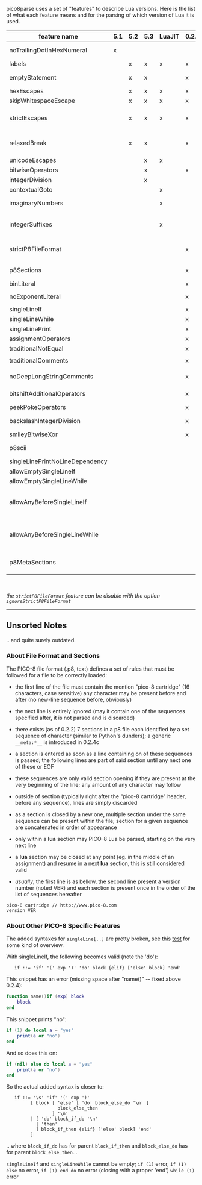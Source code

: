 pico8parse uses a set of "features" to describe Lua versions. Here is the list of what each feature means and for the parsing of which version of Lua it is used.

 feature name                    | 5.1 | 5.2 | 5.3 | LuaJIT | 0.2.1 | 0.2.2 | 0.2.3 | 0.2.4 | 0.2.4c | description
---------------------------------|-----|-----|-----|--------|-------|-------|-------|-------|--------|-------------
 noTrailingDotInHexNumeral       | x   |     |     |        |       |       |       |       |        | Lua &lt; 5.2 does not accept eg `0x.A`
 labels                          |     | x   | x   | x      | x     | x     | x     | x     | x      | -
 emptyStatement                  |     | x   | x   |        | x     | x     | x     | x     | x      | `;` is considered an empty statement
 hexEscapes                      |     | x   | x   | x      | x     | x     | x     | x     | x      | `"\x42"`
 skipWhitespaceEscape            |     | x   | x   | x      | x     | x     | x     | x     | x      | `"\z   "`
 strictEscapes                   |     | x   | x   | x      | x     | x     | x     | x     | x      | raises an error on an unknown escape sequence
 relaxedBreak                    |     | x   | x   |        | x     | x     | x     | x     | x      | `break` may not be the last statement in a block
 unicodeEscapes                  |     |     | x   | x      |       |       |       |       |        | `"\u{0042}"`
 bitwiseOperators                |     |     | x   |        | x     | x     | x     | x     | x      | `~a`, `a | b`, `a & b`, `a << b` and `a >> b`
 integerDivision                 |     |     | x   |        |       |       |       |       |        | `a // b`
 contextualGoto                  |     |     |     | x      |       |       |       |       |        | -
 imaginaryNumbers                |     |     |     | x      |       |       |       |       |        | valid suffixes is `i` (case-insensitive)
 integerSuffixes                 |     |     |     | x      |       |       |       |       |        | valid suffixes are: `LL` and `ULL` (case-insensitive)
 strictP8FileFormat              |     |     |     |        | x     | x     | x     | x     | x      | expects pico-8 header and section (eg `__lua__`)
 p8Sections                      |     |     |     |        | x     | x     | x     | x     | x      | list of the section delimiters
 binLiteral                      |     |     |     |        | x     | x     | x     | x     | x      | accepts eg `0b101010`
 noExponentLiteral               |     |     |     |        | x     | x     | x     | x     | x      | does not accept eg `1e-1`
 singleLineIf                    |     |     |     |        | x     | x     | x     | x     | x      | `if (a) print(a)`
 singleLineWhile                 |     |     |     |        | x     | x     | x     | x     | x      | `while (a) print(a)`
 singleLinePrint                 |     |     |     |        | x     | x     | x     | x     | x      | `?a`
 assignmentOperators             |     |     |     |        | x     | x     | x     | x     | x      | `a += 1`
 traditionalNotEqual             |     |     |     |        | x     | x     | x     | x     | x      | `a != b`
 traditionalComments             |     |     |     |        | x     | x     | x     | x     | x      | `// this is a comment`
 noDeepLongStringComments        |     |     |     |        | x     | x     | x     | x     | x      | `--[=[]=]` can not be a multiline comment
 bitshiftAdditionalOperators     |     |     |     |        | x     | x     | x     | x     | x      | `a >>> b`, `a >>< b` and `a <<> b`
 peekPokeOperators               |     |     |     |        | x     | x     | x     | x     | x      | `@a`, `%a` and `$a`
 backslashIntegerDivision        |     |     |     |        | x     | x     | x     | x     | x      | integer division `//` is done with `\`
 smileyBitwiseXor                |     |     |     |        | x     | x     | x     | x     | x      | `a ^^ b`
 p8scii                          |     |     |     |        |       | x     | x     | x     | x      | additional string escape sequences
 singleLinePrintNoLineDependency |     |     |     |        |       |       | x     | x     | x      | `a = 0 ?a`
 allowEmptySingleLineIf          |     |     |     |        |       |       | x     | x     | x      | `if (a) ;`
 allowEmptySingleLineWhile       |     |     |     |        |       |       | x     | x     | x      | `while (a) ;`
 allowAnyBeforeSingleLineIf      |     |     |     |        |       |       |       | x     | x      | without, a blank or number must preceded a singleLineIf
 allowAnyBeforeSingleLineWhile   |     |     |     |        |       |       |       | x     | x      | without, a blank or number must preceded a singleLinewhile
 p8MetaSections                  |     |     |     |        |       |       |       |       | x      | enables additional `__meta:somestring__` sections

<br>

_the `strictP8FileFormat` feature can be disable with the option `ignoreStrictP8FileFormat`_

---

## Unsorted Notes
.. and quite surely outdated.

### About File Format and Sections

The PICO-8 file format (.p8, text) defines a set of rules that must be followed
for a file to be correctly loaded:

   - the first line of the file must contain the mention "pico-8 cartridge"
     (16 characters, case sensitive) any character may be present before and
     after (no new-line sequence before, obviously)

   - the next line is entirely ignored (may it contain one of the sequences
     specified after, it is not parsed and is discarded)

   - there exists (as of 0.2.2) 7 sections in a p8 file each identified by a
     set sequence of character (similar to Python's dunders); a generic
     `__meta:*__` is introduced in 0.2.4c

   - a section is entered as soon as a line containing on of these sequences is
     passed; the following lines are part of said section until any next one
     of these or EOF

   - these sequences are only valid section opening if they are present at
     the very beginning of the line; any amount of any character may follow

   - outside of section (typically right after the "pico-8 cartridge" header,
     before any sequence), lines are simply discarded

   - as a section is closed by a new one, multiple section under the same
     sequence can be present within the file; section for a given sequence are
     concatenated in order of appearance

   - only within a __lua__ section may PICO-8 Lua be parsed, starting on the
     very next line

   - a __lua__ section may be closed at any point (eg. in the middle of an
     assignment) and resume in a next __lua__ section, this is still considered
     valid

   - _usually_, the first line is as bellow, the second line present a version
     number (noted VER) and each section is present once in the order of the
     list of sequences hereafter

```
pico-8 cartridge // http://www.pico-8.com
version VER
```

### About Other PICO-8 Specific Features
The added syntaxes for `singleLine[..]` are pretty broken, see this
[test](../test/scaffolding/conditional) for some kind of overview.

With singleLineIf, the following becomes valid (note the 'do'):
```bnf
   if ::= 'if' '(' exp ')' 'do' block {elif} ['else' block] 'end'
```

This snippet has an error (missing space after "name()" -- fixed above 0.2.4):
```lua
function name()if (exp) block
    block
end
```

This snippet prints "no":
```lua
if (1) do local a = "yes"
    print(a or "no")
end
```

And so does this on:
```lua
if (nil) else do local a = "yes"
    print(a or "no")
end
```

So the actual added syntax is closer to:
```bnf
   if ::= '\s' 'if' '(' exp ')'
         [ block [ 'else' [ 'do' block_else_do '\n' ]
                   block_else_then
                 ] '\n'
         | [ 'do' block_if_do '\n'
           | 'then'
           ] block_if_then {elif} ['else' block] 'end'
         ]
```
.. where `block_if_do` has for parent `block_if_then` and `block_else_do` has
for parent `block_else_then`...

`singleLineIf` and `singleLineWhile` cannot be empty; `if (1)` error,
`if (1) else` no error, `if (1) end do` no error (closing with a proper 'end')
`while (1)` error
